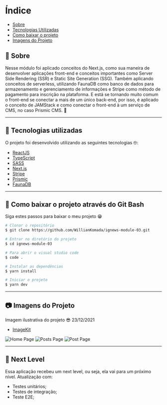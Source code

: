 # Índice

- [Sobre](#-sobre)
- [Tecnologias Utilizadas](#-tecnologias-utilizadas)
- [Como baixar o projeto](#-como-baixar-o-projeto)
- [Imagens do Projeto](#-imagens-do-projeto)

## 📝 Sobre

<p>
  Nesse módulo foi aplicado conceitos do Next.js, como sua maneira de desenvolver aplicações front-end e conceitos importantes como Server Side Rendering (SSR) e Static Site Generation (SSG). Também aplicando conceitos de serverless, utilizando FaunaDB como banco de dados para armazenamento e gerenciamento de informações e Stripe como método de pagamento para inscrição na plataforma. E está se tornando muito comum o front-end se conectar a mais de um único back-end, por isso, é aplicado o conceito de JAMStack e como conectar o front-end à um serviço de CMS, no caso Prismic CMS. 🚀
</p>

---

## 🚀 Tecnologias utilizadas

<p>O projeto foi desenvolvido utilizando as seguintes tecnologias 🤓:</p>

- [ReactJS](https://reactjs.org)
- [TypeScript](https://www.typescriptlang.org/)
- [SASS](https://sass-lang.com/)
- [Next.js](https://nextjs.org/)
- [Stripe](https://stripe.com/br)
- [Prismic](https://prismic.io/)
- [FaunaDB](https://fauna.com/)

---

## 📁 Como baixar o projeto através do Git Bash

<p>Siga estes passos para baixar o meu projeto 😁</p>

```bash
# Clonar o repositório
$ git clone https://github.com/WillianKomada/ignews-module-03.git

# Entrar no diretório do projeto
$ cd ignews-module-03

# Para abrir o visual studio code
$ code .

# Instalar as dependências
$ yarn install

# Iniciar o projeto
$ yarn dev
```

---

## 📷 Imagens do Projeto

<p>Imagem ilustrativa do projeto 😎 23/12/2021</p>

- [ImageKit](https://imagekit.io/)

<img src="https://ik.imagekit.io/cucgno2zqys/home_A3GwEOHqY.PNG?updatedAt=1640297686915" alt="Home Page">
<img src="https://ik.imagekit.io/cucgno2zqys/posts_Ay2Yum554Nw.PNG?updatedAt=1640297686647" alt="Posts Page">
<img src="https://ik.imagekit.io/cucgno2zqys/post1_AwR7rnnqK.PNG?updatedAt=1640297852684" alt="Post Page">

---

## 🚀 Next Level

Essa aplicação recebeu um next level, ou seja, ela vai para um próximo nível. 
Atualização com: 
- Testes unitários;
- Testes de integração;
- Teste E2E;

